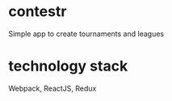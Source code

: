 # contestr
Simple app to create tournaments and leagues

# technology stack

Webpack, ReactJS, Redux
